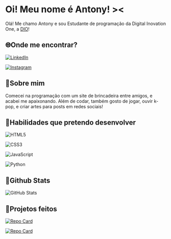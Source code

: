 # Oi! Meu nome é Antony! ><

Olá! Me chamo Antony e sou Estudante de programação da Digital Inovation One, a [DIO](web.dio.me)!

## 🌐Onde me encontrar?

[![LinkedIn](https://img.shields.io/badge/LinkedIn-000?style=for-the-badge&logo=linkedin&logoColor=0E76A8)](https://www.linkedin.com/in/antony-monteiro-155048273/)

[![Instagram](https://img.shields.io/badge/Instagram-000?style=for-the-badge&logo=instagram)](https://www.instagram.com/kiadocarmo/)

## 👋Sobre mim

Comecei na programação com um site de brincadeira entre amigos, e acabei me apaixonando. Além de codar, também gosto de jogar, ouvir k-pop, e criar artes para posts em redes sociais!

## 👾Habilidades que pretendo desenvolver

![HTML5](https://img.shields.io/badge/HTML5-000?style=for-the-badge&logo=html5)

![CSS3](https://img.shields.io/badge/CSS3-000?style=for-the-badge&logo=css3&logoColor=264CE4)

![JavaScript](https://img.shields.io/badge/JavaScript-000?style=for-the-badge&logo=javascript)

![Python](https://img.shields.io/badge/Python-000?style=for-the-badge&logo=python)

## 📕Github Stats

![GitHub Stats](https://github-readme-stats.vercel.app/api?username=atndctt&theme=transparent&bg_color=000&border_color=30A3DC&show_icons=true&icon_color=30A3DC&title_color=E94D5F&text_color=FFF&hide_title=true)

## 📒Projetos feitos

[![Repo Card](https://github-readme-stats.vercel.app/api/pin/?username=atndctt&repo=project-imc&bg_color=000&border_color=30A3DC&show_icons=true&icon_color=30A3DC&title_color=E94D5F&text_color=FFF)](https://github.com/atndctt/project-imc)

[![Repo Card](https://github-readme-stats.vercel.app/api/pin/?username=atndctt&repo=project-aespa&bg_color=000&border_color=30A3DC&show_icons=true&icon_color=30A3DC&title_color=E94D5F&text_color=FFF)](https://github.com/atndctt/project-aespa)
